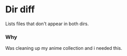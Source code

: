 # Dir diff

Lists files that don't appear in both dirs.

### Why

Was cleaning up my anime collection and i needed this.
